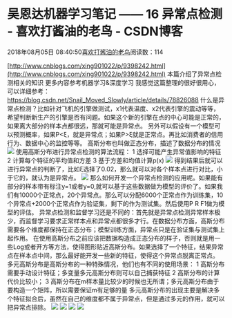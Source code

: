 
# 吴恩达机器学习笔记 —— 16 异常点检测 - 喜欢打酱油的老鸟 - CSDN博客


2018年08月05日 08:40:50[喜欢打酱油的老鸟](https://me.csdn.net/weixin_42137700)阅读数：114


[http://www.cnblogs.com/xing901022/p/9398242.html](http://www.cnblogs.com/xing901022/p/9398242.html)
本篇介绍了异常点检测相关的知识
更多内容参考机器学习&深度学习
我感觉这篇整理的很好很用心，可以详细参考：
https://blog.csdn.net/Snail_Moved_Slowly/article/details/78826088
什么是异常点检测？比如针对飞机的引擎做测试，x1代表温度、x2代表引擎的震动等等，希望判断新生产的引擎是否有问题。如果这个新的引擎在点的中心可能是正常的，如果离大部分的样本点都很远，那就可能是异常点。
另外可以假设有一个模型可以预测概率，如果P<ξ，就是异常点；如果P>ξ就是正常点。再比如消费者的信用行为、数据中心的监控等等。
高斯分布也叫做正态分布，描述了数据分布的情况
![](https://images.cnblogs.com/cnblogs_com/xing901022/1187174/o_wuenda16_1.png)
使用高斯分布进行异常点检测的算法流程：
1 选择可能产生异常值影响的特征
2 计算每个特征的平均值和方差
3 基于方差和均值计算p(x)
![](https://images.cnblogs.com/cnblogs_com/xing901022/1187174/o_wuenda16_2.png)
得到结果后就可以进行异常点的判断了，比如ξ选择了0.02，那么就可以对各个样本点进行对比，小于它的，就认为是异常点。
![](https://images.cnblogs.com/cnblogs_com/xing901022/1187174/o_wuenda16_3.png)
那么如何开发一个异常点检测的应用呢。如果能有部分的样本带有标注y=1或者y=0,就可以基于这些数据做为模型的评价了。如果我们有10000个正常点，20个异常点。那么可以分配6000个正常点作为训练集，10个异常点+2000个正常点作为验证集，剩下的作为测试集。然后使用P R F1做为模型的评估。
异常点检测和监督学习还是不同的：首先就是异常点检测异常样本极少，而监督学习要求正常样本点和异常点都很多才行。在数据分布方面，高斯分布需要各个维度都保持在正态分布；模型训练方面，异常点只是在验证集与测试集上起作用。
在使用高斯分布之前应该把数据构造成正态分布的样子，否则就是用一些Log或者开方等方法，使得图形贴近高斯分布。如果选择了一个特征，结果异常点在样本点中间，那么最好能开发一些新的特征，使得这个异常点脱离正常点。
多元高斯分布是高斯分布的一种特殊情况，他们也有不同的使用场景：
1 高斯分布需要手动设计特征；多变量多元高斯分布则可以自己捕获特征
2 高斯分布的计算代价比较小；
3 高斯分布在m样本量比较少的时候也无所谓；多元高斯分布由于要构造一个矩阵，所以需要保证m有足够的量
多元高斯分布的出现主要是解决多个特征拟合后，虽然在自己的维度都不属于异常点，但是通过多元的作用，就可以把异常点排除。
![](https://images.cnblogs.com/cnblogs_com/xing901022/1187174/o_wuenda16_4.png)
![](https://images.cnblogs.com/cnblogs_com/xing901022/1187174/o_wuenda16_5.png)
![](https://images.cnblogs.com/cnblogs_com/xing901022/1187174/o_wuenda16_6.png)
![](https://images.cnblogs.com/cnblogs_com/xing901022/1187174/o_wuenda16_7.png)

